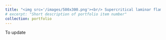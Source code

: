 ```yaml
---
title: "<img src='/images/500x300.png'><br/> Supercritical laminar flame"
# excerpt: "Short description of portfolio item number"
collection: portfolio
---
```


To update
